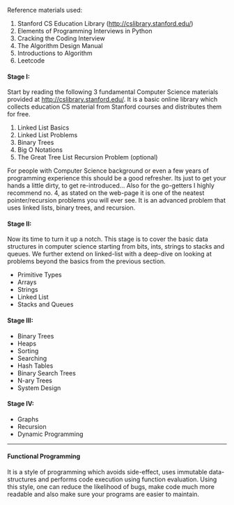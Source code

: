 
Reference materials used:
1. Stanford CS Education Library (http://cslibrary.stanford.edu/)
2. Elements of Programming Interviews in Python
3. Cracking the Coding Interview
4. The Algorithm Design Manual
5. Introductions to Algorithm
6. Leetcode

#### Stage I:
Start by reading the following 3 fundamental Computer Science materials provided at http://cslibrary.stanford.edu/. 
It is a basic online library which collects education CS material from Stanford courses and distributes 
them for free.
1. Linked List Basics 
2. Linked List Problems
3. Binary Trees
4. Big O Notations
5. The Great Tree List Recursion Problem (optional)

For people with Computer Science background or even a few years of programming experience this 
should be a good refresher. Its just to get your hands a little dirty, to get re-introduced... 
Also for the go-getters I highly recommend no. 4, as stated on the web-page it is one of the neatest 
pointer/recursion problems you will ever see. It is an advanced problem that uses linked lists, 
binary trees, and recursion.

#### Stage II:
Now its time to turn it up a notch. This stage is to cover the basic data structures
in computer science starting from bits, ints, strings to stacks and queues. 
We further extend on linked-list with a deep-dive on looking at problems beyond the basics 
from the previous section. 
- Primitive Types
- Arrays
- Strings
- Linked List
- Stacks and Queues

#### Stage III:
- Binary Trees
- Heaps
- Sorting
- Searching
- Hash Tables
- Binary Search Trees
- N-ary Trees
- System Design

#### Stage IV:
- Graphs
- Recursion
- Dynamic Programming


---------------------

#### Functional Programming
It is a style of programming which avoids side-effect, uses immutable data-structures and performs 
code execution using function evaluation.
Using this style, one can reduce the likelihood of bugs, make code much more readable and also make sure 
your programs are easier to maintain.
